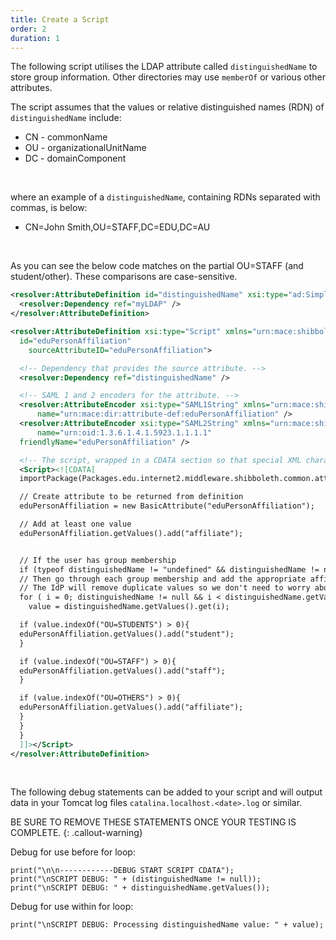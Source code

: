 ```yaml
---
title: Create a Script
order: 2
duration: 1
---
```


The following script utilises the LDAP attribute called `distinguishedName` to store group information. Other 
directories may use `memberOf` or various other attributes.

The script assumes that the values or relative distinguished names (RDN) of `distinguishedName` include:

<ul class="list-group list-group">
  <li class="list-group-item">CN - commonName</li>
  <li class="list-group-item">OU - organizationalUnitName</li>
  <li class="list-group-item">DC - domainComponent</li>
</ul>
<br>

where an example of a `distinguishedName`, containing RDNs separated with commas, is below:

<ul class="list-group list-group">
  <li class="list-group-item">CN=John Smith,OU=STAFF,DC=EDU,DC=AU</li>
</ul>
<br>

As you can see the below code matches on the partial OU=STAFF (and student/other). These comparisons are case-sensitive.

```xml
<resolver:AttributeDefinition id="distinguishedName" xsi:type="ad:Simple" sourceAttributeID="distinguishedName">
  <resolver:Dependency ref="myLDAP" />
</resolver:AttributeDefinition>

<resolver:AttributeDefinition xsi:type="Script" xmlns="urn:mace:shibboleth:2.0:resolver:ad"
  id="eduPersonAffiliation"
    sourceAttributeID="eduPersonAffiliation">

  <!-- Dependency that provides the source attribute. -->
  <resolver:Dependency ref="distinguishedName" />

  <!-- SAML 1 and 2 encoders for the attribute. -->
  <resolver:AttributeEncoder xsi:type="SAML1String" xmlns="urn:mace:shibboleth:2.0:attribute:encoder"
      name="urn:mace:dir:attribute-def:eduPersonAffiliation" />
  <resolver:AttributeEncoder xsi:type="SAML2String" xmlns="urn:mace:shibboleth:2.0:attribute:encoder"
      name="urn:oid:1.3.6.1.4.1.5923.1.1.1.1"
  friendlyName="eduPersonAffiliation" />

  <!-- The script, wrapped in a CDATA section so that special XML characters don't need to be removed -->
  <Script><![CDATA[
  importPackage(Packages.edu.internet2.middleware.shibboleth.common.attribute.provider);

  // Create attribute to be returned from definition
  eduPersonAffiliation = new BasicAttribute("eduPersonAffiliation");

  // Add at least one value
  eduPersonAffiliation.getValues().add("affiliate");


  // If the user has group membership
  if (typeof distinguishedName != "undefined" && distinguishedName != null ){
  // Then go through each group membership and add the appropriate affiliation
  // The IdP will remove duplicate values so we don't need to worry about that here
  for ( i = 0; distinguishedName != null && i < distinguishedName.getValues().size(); i++ ){
    value = distinguishedName.getValues().get(i);

  if (value.indexOf("OU=STUDENTS") > 0){
  eduPersonAffiliation.getValues().add("student");
  }

  if (value.indexOf("OU=STAFF") > 0){
  eduPersonAffiliation.getValues().add("staff");
  }

  if (value.indexOf("OU=OTHERS") > 0){
  eduPersonAffiliation.getValues().add("affiliate");
  }
  }
  }
  ]]></Script>
</resolver:AttributeDefinition>
```

<br>

The following debug statements can be added to your script and will output data in your Tomcat log files `catalina.localhost.<date>.log` or similar. 

BE SURE TO REMOVE THESE STATEMENTS ONCE YOUR TESTING IS COMPLETE.
{: .callout-warning}

Debug for use before for loop:

```shell
print("\n\n------------DEBUG START SCRIPT CDATA");
print("\nSCRIPT DEBUG: " + (distinguishedName != null));
print("\nSCRIPT DEBUG: " + distinguishedName.getValues());
```

Debug for use within for loop:

```shell
print("\nSCRIPT DEBUG: Processing distinguishedName value: " + value);
```
